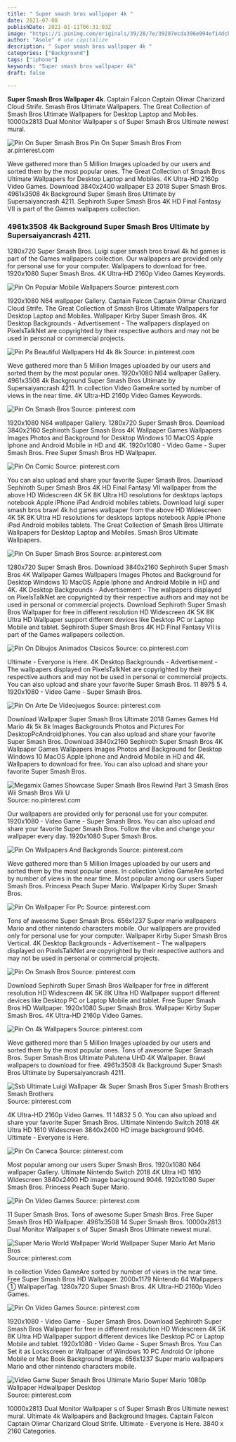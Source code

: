 ```yaml
---
title: " Super smash bros wallpaper 4k "
date: 2021-07-08
publishDate: 2021-01-11T06:31:03Z
image: "https://i.pinimg.com/originals/39/28/7e/39287ecda396e994ef14dcb25b26ef9b.jpg"
author: "Asole" # use capitalize
description: " Super smash bros wallpaper 4k "
categories: ["Background"]
tags: ["iphone"]
keywords: "Super smash bros wallpaper 4k"
draft: false

---
```



**Super Smash Bros Wallpaper 4k**. Captain Falcon Captain Olimar Charizard Cloud Strife. Smash Bros Ultimate Wallpapers. The Great Collection of Smash Bros Ultimate Wallpapers for Desktop Laptop and Mobiles. 10000x2813 Dual Monitor Wallpaper s of Super Smash Bros Ultimate newest mural.

![Pin On Super Smash Bros](https://i.pinimg.com/originals/e6/66/39/e666393078c1abebeae3e53a74101c7a.jpg "Pin On Super Smash Bros")
Pin On Super Smash Bros From ar.pinterest.com


Weve gathered more than 5 Million Images uploaded by our users and sorted them by the most popular ones. The Great Collection of Smash Bros Ultimate Wallpapers for Desktop Laptop and Mobiles. 4K Ultra-HD 2160p Video Games. Download 3840x2400 wallpaper E3 2018 Super Smash Bros. 4961x3508 4k Background Super Smash Bros Ultimate by Supersaiyancrash 4211. Sephiroth Super Smash Bros 4K HD Final Fantasy VII is part of the Games wallpapers collection.

### 4961x3508 4k Background Super Smash Bros Ultimate by Supersaiyancrash 4211.

1280x720 Super Smash Bros. Luigi super smash bros brawl 4k hd games is part of the Games wallpapers collection. Our wallpapers are provided only for personal use for your computer. Wallpapers to download for free. 1920x1080 Super Smash Bros. 4K Ultra-HD 2160p Video Games Keywords.


![Pin On Popular Mobile Wallpapers](https://i.pinimg.com/736x/a0/52/db/a052db2edd08ab099fc36ab77180b644.jpg "Pin On Popular Mobile Wallpapers")
Source: pinterest.com

1920x1080 N64 wallpaper Gallery. Captain Falcon Captain Olimar Charizard Cloud Strife. The Great Collection of Smash Bros Ultimate Wallpapers for Desktop Laptop and Mobiles. Wallpaper Kirby Super Smash Bros. 4K Desktop Backgrounds - Advertisement - The wallpapers displayed on PixelsTalkNet are copyrighted by their respective authors and may not be used in personal or commercial projects.

![Pin Pa Beautiful Wallpapers Hd 4k 8k](https://i.pinimg.com/originals/53/f9/3b/53f93b43498ba7e8f5abe764b5606a23.jpg "Pin Pa Beautiful Wallpapers Hd 4k 8k")
Source: in.pinterest.com

Weve gathered more than 5 Million Images uploaded by our users and sorted them by the most popular ones. 1920x1080 N64 wallpaper Gallery. 4961x3508 4k Background Super Smash Bros Ultimate by Supersaiyancrash 4211. In collection Video GameAre sorted by number of views in the near time. 4K Ultra-HD 2160p Video Games Keywords.

![Pin On Smash Bros](https://i.pinimg.com/736x/8e/91/c3/8e91c3881eb6f4d5a31671af537731ca.jpg "Pin On Smash Bros")
Source: pinterest.com

1920x1080 N64 wallpaper Gallery. 1280x720 Super Smash Bros. Download 3840x2160 Sephiroth Super Smash Bros 4K Wallpaper Games Wallpapers Images Photos and Background for Desktop Windows 10 MacOS Apple Iphone and Android Mobile in HD and 4K. 1920x1080 - Video Game - Super Smash Bros. Free Super Smash Bros HD Wallpaper.

![Pin On Comic](https://i.pinimg.com/originals/8f/5c/de/8f5cde680f26cad507dcf7e211cd877c.jpg "Pin On Comic")
Source: pinterest.com

You can also upload and share your favorite Super Smash Bros. Download Sephiroth Super Smash Bros 4K HD Final Fantasy VII wallpaper from the above HD Widescreen 4K 5K 8K Ultra HD resolutions for desktops laptops notebook Apple iPhone iPad Android mobiles tablets. Download luigi super smash bros brawl 4k hd games wallpaper from the above HD Widescreen 4K 5K 8K Ultra HD resolutions for desktops laptops notebook Apple iPhone iPad Android mobiles tablets. The Great Collection of Smash Bros Ultimate Wallpapers for Desktop Laptop and Mobiles. Smash Bros Ultimate Wallpapers.

![Pin On Super Smash Bros](https://i.pinimg.com/originals/e6/66/39/e666393078c1abebeae3e53a74101c7a.jpg "Pin On Super Smash Bros")
Source: ar.pinterest.com

1280x720 Super Smash Bros. Download 3840x2160 Sephiroth Super Smash Bros 4K Wallpaper Games Wallpapers Images Photos and Background for Desktop Windows 10 MacOS Apple Iphone and Android Mobile in HD and 4K. 4K Desktop Backgrounds - Advertisement - The wallpapers displayed on PixelsTalkNet are copyrighted by their respective authors and may not be used in personal or commercial projects. Download Sephiroth Super Smash Bros Wallpaper for free in different resolution HD Widescreen 4K 5K 8K Ultra HD Wallpaper support different devices like Desktop PC or Laptop Mobile and tablet. Sephiroth Super Smash Bros 4K HD Final Fantasy VII is part of the Games wallpapers collection.

![Pin On Dibujos Animados Clasicos](https://i.pinimg.com/564x/e9/43/6c/e9436c56db05e4fcb05c5c805ef43b93.jpg "Pin On Dibujos Animados Clasicos")
Source: co.pinterest.com

Ultimate - Everyone is Here. 4K Desktop Backgrounds - Advertisement - The wallpapers displayed on PixelsTalkNet are copyrighted by their respective authors and may not be used in personal or commercial projects. You can also upload and share your favorite Super Smash Bros. 11 8975 5 4. 1920x1080 - Video Game - Super Smash Bros.

![Pin On Arte De Videojuegos](https://i.pinimg.com/736x/65/35/05/6535052422c274beb636afec982fd29b.jpg "Pin On Arte De Videojuegos")
Source: pinterest.com

Download Wallpaper Super Smash Bros Ultimate 2018 Games Games Hd Mario 4k 5k 8k Images Backgrounds Photos and Pictures For DesktopPcAndroidIphones. You can also upload and share your favorite Super Smash Bros. Download 3840x2160 Sephiroth Super Smash Bros 4K Wallpaper Games Wallpapers Images Photos and Background for Desktop Windows 10 MacOS Apple Iphone and Android Mobile in HD and 4K. Wallpapers to download for free. You can also upload and share your favorite Super Smash Bros.

![Megamix Games Showcase Super Smash Bros Rewind Part 3 Smash Bros Wii Smash Bros Wii U](https://i.pinimg.com/originals/82/7b/da/827bdad84449cb9ca053d80d90ccb714.jpg "Megamix Games Showcase Super Smash Bros Rewind Part 3 Smash Bros Wii Smash Bros Wii U")
Source: no.pinterest.com

Our wallpapers are provided only for personal use for your computer. 1920x1080 - Video Game - Super Smash Bros. You can also upload and share your favorite Super Smash Bros. Follow the vibe and change your wallpaper every day. 1920x1080 Super Smash Bros.

![Pin On Wallpapers And Backgronds](https://i.pinimg.com/originals/57/14/07/571407675e6d3c1209eabfa469d3dc16.jpg "Pin On Wallpapers And Backgronds")
Source: pinterest.com

Weve gathered more than 5 Million Images uploaded by our users and sorted them by the most popular ones. In collection Video GameAre sorted by number of views in the near time. Most popular among our users Super Smash Bros. Princess Peach Super Mario. Wallpaper Kirby Super Smash Bros.

![Pin On Wallpaper For Pc](https://i.pinimg.com/originals/20/53/8f/20538f8dff0ea102a0d7c1499d6679f2.jpg "Pin On Wallpaper For Pc")
Source: pinterest.com

Tons of awesome Super Smash Bros. 656x1237 Super mario wallpapers Mario and other nintendo characters mobile. Our wallpapers are provided only for personal use for your computer. Wallpaper Kirby Super Smash Bros Vertical. 4K Desktop Backgrounds - Advertisement - The wallpapers displayed on PixelsTalkNet are copyrighted by their respective authors and may not be used in personal or commercial projects.

![Pin On Smash Bros](https://i.pinimg.com/736x/c2/15/95/c2159555673577c53f6f760e1701d996.jpg "Pin On Smash Bros")
Source: pinterest.com

Download Sephiroth Super Smash Bros Wallpaper for free in different resolution HD Widescreen 4K 5K 8K Ultra HD Wallpaper support different devices like Desktop PC or Laptop Mobile and tablet. Free Super Smash Bros HD Wallpaper. 1920x1080 Super Smash Bros. Wallpaper Kirby Super Smash Bros. 4K Ultra-HD 2160p Video Games.

![Pin On 4k Wallpapers](https://i.pinimg.com/originals/f8/52/e7/f852e7f85750d54b3c0010a3e8d43abb.jpg "Pin On 4k Wallpapers")
Source: pinterest.com

Weve gathered more than 5 Million Images uploaded by our users and sorted them by the most popular ones. Tons of awesome Super Smash Bros. Super Smash Bros Ultimate Palutena UHD 4K Wallpaper. Brawl wallpapers to download for free. 4961x3508 4k Background Super Smash Bros Ultimate by Supersaiyancrash 4211.

![Ssb Ultimate Luigi Wallpaper 4k Super Smash Bros Super Smash Brothers Smash Brothers](https://i.pinimg.com/originals/55/d7/85/55d7855a8a49020e3b3f51840e47d984.jpg "Ssb Ultimate Luigi Wallpaper 4k Super Smash Bros Super Smash Brothers Smash Brothers")
Source: pinterest.com

4K Ultra-HD 2160p Video Games. 11 14832 5 0. You can also upload and share your favorite Super Smash Bros. Ultimate Nintendo Switch 2018 4K Ultra HD 1610 Widescreen 3840x2400 HD image background 9046. Ultimate - Everyone is Here.

![Pin On Caneca](https://i.pinimg.com/600x315/8f/39/5d/8f395d7ba23db71c5bf004373a9ff6c1.jpg "Pin On Caneca")
Source: pinterest.com

Most popular among our users Super Smash Bros. 1920x1080 N64 wallpaper Gallery. Ultimate Nintendo Switch 2018 4K Ultra HD 1610 Widescreen 3840x2400 HD image background 9046. 1920x1080 Super Smash Bros. Princess Peach Super Mario.

![Pin On Video Games](https://i.pinimg.com/originals/80/63/d6/8063d69dab51e8aeaf55f0fddfad9aa4.jpg "Pin On Video Games")
Source: pinterest.com

11 Super Smash Bros. Tons of awesome Super Smash Bros. Free Super Smash Bros HD Wallpaper. 4961x3508 14 Super Smash Bros. 10000x2813 Dual Monitor Wallpaper s of Super Smash Bros Ultimate newest mural.

![Super Mario World Wallpaper World Wallpaper Super Mario Art Mario Bros](https://i.pinimg.com/originals/ea/d8/21/ead82121d6217cc7fc4c4fc93f5b917f.jpg "Super Mario World Wallpaper World Wallpaper Super Mario Art Mario Bros")
Source: pinterest.com

In collection Video GameAre sorted by number of views in the near time. Free Super Smash Bros HD Wallpaper. 2000x1179 Nintendo 64 Wallpapers ① WallpaperTag. 1280x720 Super Smash Bros. 4K Ultra-HD 2160p Video Games.

![Pin On Video Games](https://i.pinimg.com/originals/66/7e/2e/667e2e82b2a7ac8b9a29bf0ae0b570ac.jpg "Pin On Video Games")
Source: pinterest.com

1920x1080 - Video Game - Super Smash Bros. Download Sephiroth Super Smash Bros Wallpaper for free in different resolution HD Widescreen 4K 5K 8K Ultra HD Wallpaper support different devices like Desktop PC or Laptop Mobile and tablet. 1920x1080 - Video Game - Super Smash Bros. You Can Set it as Lockscreen or Wallpaper of Windows 10 PC Android Or Iphone Mobile or Mac Book Background Image. 656x1237 Super mario wallpapers Mario and other nintendo characters mobile.

![Video Game Super Smash Bros Ultimate Mario Super Mario 1080p Wallpaper Hdwallpaper Desktop](https://i.pinimg.com/originals/39/28/7e/39287ecda396e994ef14dcb25b26ef9b.jpg "Video Game Super Smash Bros Ultimate Mario Super Mario 1080p Wallpaper Hdwallpaper Desktop")
Source: pinterest.com

10000x2813 Dual Monitor Wallpaper s of Super Smash Bros Ultimate newest mural. Ultimate 4k Wallpapers and Background Images. Captain Falcon Captain Olimar Charizard Cloud Strife. Ultimate - Everyone is Here. 3840 x 2160 Categories.

